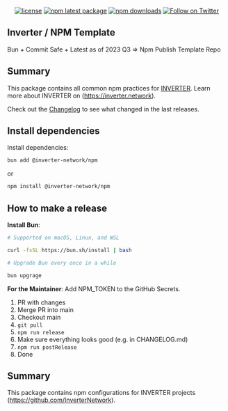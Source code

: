 <div align="center">

[![license](https://img.shields.io/badge/License-LGPL%20v3-blue)](/LICENSE.md)
[![npm latest package](https://img.shields.io/npm/v/@inverter-network/npm/latest.svg)](https://www.npmjs.com/package/@inverter-network/npm)
[![npm downloads](https://img.shields.io/npm/dm/@inverter-network/npm.svg)](https://www.npmjs.com/package/@inverter-network/npm)
[![Follow on Twitter](https://img.shields.io/twitter/follow/inverternetwork.svg?label=follow+INVERTER)](https://twitter.com/inverternetwork)

</div>

## Inverter / NPM Template

Bun + Commit Safe + Latest as of 2023 Q3 => Npm Publish Template Repo

## Summary

This package contains all common npm practices for [INVERTER](https://github.com/InverterNetwork).
Learn more about INVERTER on (https://inverter.network).

Check out the [Changelog](./CHANGELOG.md) to see what changed in the last releases.

## Install dependencies

Install dependencies:

```bash
bun add @inverter-network/npm
```

or

```bash
npm install @inverter-network/npm
```

## How to make a release

**Install Bun**:

```bash
# Supported on macOS, Linux, and WSL

curl -fsSL https://bun.sh/install | bash

# Upgrade Bun every once in a while

bun upgrage

```

**For the Maintainer**: Add NPM_TOKEN to the GitHub Secrets.

1. PR with changes
2. Merge PR into main
3. Checkout main
4. `git pull`
5. `npm run release`
6. Make sure everything looks good (e.g. in CHANGELOG.md)
7. `npm run postRelease`
8. Done

## Summary

This package contains npm configurations for INVERTER projects (https://github.com/InverterNetwork).